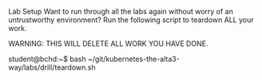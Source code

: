 



Lab Setup
Want to run through all the labs again without worry of an untrustworthy environment? 
Run the following script to teardown ALL your work. 

WARNING: THIS WILL DELETE ALL WORK YOU HAVE DONE.

student@bchd:~$ bash ~/git/kubernetes-the-alta3-way/labs/drill/teardown.sh
